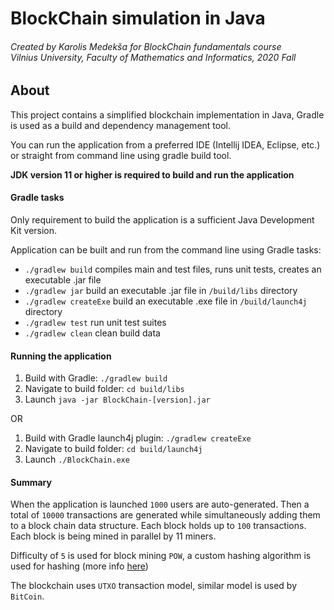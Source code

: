 BlockChain simulation in Java
===========================================
<h6>
Created by Karolis Medekša for BlockChain fundamentals course<br/>
Vilnius University, Faculty of Mathematics and Informatics, 2020 Fall
</h6>

About
-----

This project contains a simplified blockchain implementation in Java, 
Gradle is used as a build and dependency management tool.

You can run the application from a preferred IDE (Intellij IDEA, Eclipse, etc.) 
or straight from command line using gradle build tool.

**JDK version 11 or higher is required to build and run the application**

#### Gradle tasks
Only requirement to build the application is a sufficient Java Development Kit version.

Application can be built and run from the command line using Gradle tasks:
- `./gradlew build` compiles main and test files, runs unit tests, creates an executable .jar file
- `./gradlew jar` build an executable .jar file in `/build/libs` directory
- `./gradlew createExe` build an executable .exe file in `/build/launch4j` directory 
- `./gradlew test` run unit test suites
- `./gradlew clean` clean build data

#### Running the application
1. Build with Gradle: `./gradlew build`
2. Navigate to build folder: `cd build/libs`
3. Launch `java -jar BlockChain-[version].jar`

OR

1. Build with Gradle launch4j plugin: `./gradlew createExe`
2. Navigate to build folder: `cd build/launch4j`
3. Launch `./BlockChain.exe`

#### Summary
When the application is launched `1000` users are auto-generated. Then a total of `10000` transactions
are generated while simultaneously adding them to a block chain data structure. Each block holds up to `100`
transactions. Each block is being mined in parallel by 11 miners.

Difficulty of `5` is used for block mining `POW`, a custom hashing algorithm is used for hashing
 (more info [here](https://github.com/MKarolis/hash-function))
 
 The blockchain uses `UTXO` transaction model, similar model is used by `BitCoin`.
